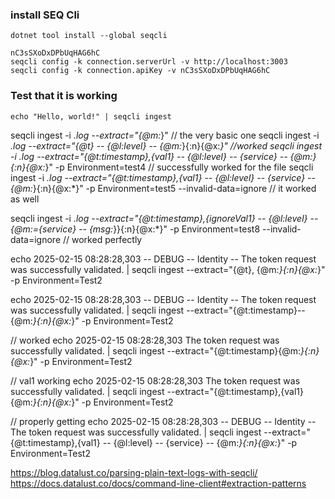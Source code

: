 
### install SEQ Cli
```
dotnet tool install --global seqcli
```

```
nC3sSXoDxDPbUqHAG6hC
seqcli config -k connection.serverUrl -v http://localhost:3003
seqcli config -k connection.apiKey -v nC3sSXoDxDPbUqHAG6hC
```
### Test that it is working
```
echo "Hello, world!" | seqcli ingest
```
seqcli ingest -i *.log --extract="{@m:*}" // the very basic one
seqcli ingest -i *.log --extract="{@t} -- {@l:level} -- {@m:*}{:n}{@x:*}" //worked
seqcli ingest -i *.log --extract="{@t:timestamp},{val1} -- {@l:level} -- {service} -- {@m:*}{:n}{@x:*}" -p Environment=test4 // successfully worked for the file
seqcli ingest -i *.log --extract="{@t:timestamp},{val1} -- {@l:level} -- {service} -- {@m:*}{:n}{@x:*}" -p Environment=test5 --invalid-data=ignore // it worked as well

seqcli ingest -i *.log --extract="{@t:timestamp},{ignoreVal1} -- {@l:level} -- {@m:={service} -- {msg:*}}{:n}{@x:*}" -p Environment=test8 --invalid-data=ignore // worked perfectly




echo 2025-02-15 08:28:28,303 -- DEBUG -- Identity -- The token request was successfully validated. | seqcli ingest --extract="{@t}, {@m:*}{:n}{@x:*}" -p Environment=Test2


echo 2025-02-15 08:28:28,303 -- DEBUG -- Identity -- The token request was successfully validated. | seqcli ingest --extract="{@t:timestamp}-- {@m:*}{:n}{@x:*}" -p Environment=Test2

// worked
echo 2025-02-15 08:28:28,303 The token request was successfully validated. | seqcli ingest --extract="{@t:timestamp}{@m:*}{:n}{@x:*}" -p Environment=Test2

// val1 working
echo 2025-02-15 08:28:28,303 The token request was successfully validated. | seqcli ingest --extract="{@t:timestamp},{val1}{@m:*}{:n}{@x:*}" -p Environment=Test2

// properly getting
echo 2025-02-15 08:28:28,303 -- DEBUG -- Identity -- The token request was successfully validated. | seqcli ingest --extract="{@t:timestamp},{val1} -- {@l:level} -- {service} -- {@m:*}{:n}{@x:*}" -p Environment=Test2



https://blog.datalust.co/parsing-plain-text-logs-with-seqcli/
https://docs.datalust.co/docs/command-line-client#extraction-patterns